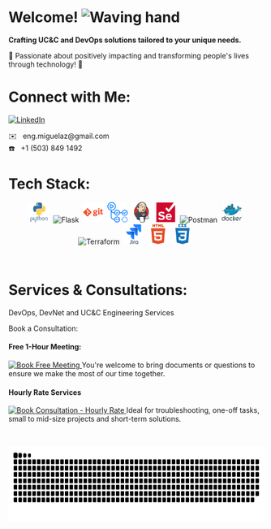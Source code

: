 <h1>Welcome! <img src="https://media.giphy.com/media/hvRJCLFzcasrR4ia7z/giphy.gif" alt="Waving hand" width="25" height="25"></h2>

<p><strong>Crafting UC&C and DevOps solutions tailored to your unique needs.</strong></p>

🌱 Passionate about positively impacting and transforming people's lives through technology! 🌳 <br>

<h1>Connect with Me:</h2>

<!-- Button for LinkedIn -->
<a href="https://www.linkedin.com/in/miguel-arizmendi-0287a197/" title="Connect with me on LinkedIn" alt="LinkedIn profile">
  <img src="https://img.shields.io/badge/LinkedIn-blue?style=flat&logo=linkedin&logoColor=white" alt="LinkedIn" width="86" height="25"/>
</a><br>

<p>✉️ &nbsp; eng.miguelaz@gmail.com <br>
☎️ &nbsp; +1 (503) 849 1492</p>

<h1>Tech Stack:</h1>
<p align="center">
    <img src="https://github.com/devicons/devicon/blob/master/icons/python/python-original-wordmark.svg" title="Python" alt="Python" width="40" height="40"/>&nbsp;  
    <img src="https://raw.githubusercontent.com/gilbarbara/logos/29e8719bf78915c7a82a26a6c203f53c4cb8fff2/logos/flask.svg" title="Flask" alt="Flask" width="40" height="40"/>&nbsp;
    <img src="https://github.com/devicons/devicon/blob/master/icons/git/git-plain-wordmark.svg" title="Git" alt="Git" width="40" height="40"/>&nbsp;
    <img src="https://github.com/devicons/devicon/blob/master/icons/githubactions/githubactions-original.svg" title="GitHub Actions" alt="GitHub Actions" width="40" height="40"/>&nbsp;
    <img src="https://github.com/devicons/devicon/blob/master/icons/jenkins/jenkins-original.svg" title="Jenkins" alt="Jenkins" width="40" height="40"/>&nbsp;
    <img src="https://github.com/devicons/devicon/blob/master/icons/selenium/selenium-original.svg" title="Selenium WebDriver" alt="Selenium WebDriver" width="40" height="40"/>&nbsp;
    <img src="https://www.vectorlogo.zone/logos/getpostman/getpostman-icon.svg" title="Postman" alt="Postman" width="40" height="40"/>&nbsp;
    <img src="https://github.com/devicons/devicon/blob/master/icons/docker/docker-original-wordmark.svg" title="Docker" alt="Docker" width="40" height="40"/>&nbsp;
    <img src="https://www.vectorlogo.zone/logos/terraformio/terraformio-icon.svg" title="Terraform" alt="Terraform" width="40" height="40"/>&nbsp;
    <img src="https://github.com/devicons/devicon/blob/master/icons/jira/jira-original-wordmark.svg" title="Jira" alt="Jira" width="40" height="40"/>&nbsp;
    <img src="https://github.com/devicons/devicon/blob/master/icons/html5/html5-plain-wordmark.svg" title="HTML5" alt="HTML5" width="40" height="40"/>&nbsp; 
    <img src="https://github.com/devicons/devicon/blob/master/icons/css3/css3-plain-wordmark.svg" title="CSS3" alt="CSS3" width="40" height="40"/>&nbsp;
</p>
<br>
<h1>Services & Consultations:</h1>

<p>DevOps, DevNet and UC&C Engineering Services</p>

<p>Book a Consultation:</p>

<h4>Free 1-Hour Meeting:</h4>
<p>
<a href="https://calendly.com/with_miguel">
  <img src="https://img.shields.io/badge/Book%20Free%20Meeting-1%20hour-brightgreen?color=green" alt="Book Free Meeting" height="25"> 
</a> You're welcome to bring documents or questions to ensure we make the most of our time together.
  
</p>

<h4>Hourly Rate Services</h4>
<p>
<a href="https://calendly.com/with_miguel/hourly-rate-consultation">
  <img src="https://img.shields.io/badge/Book%20Consultation-Hourly%20Rate-blue" alt="Book Consultation - Hourly Rate" height="25">
</a> Ideal for troubleshooting, one-off tasks, small to mid-size projects and short-term solutions.
</p>

<br>
<p align="center">
<img src="https://raw.githubusercontent.com/platane/snk/output/github-contribution-grid-snake-dark.svg" title="GitHub contributions snake animation" alt="A dynamic snake animation representing GitHub contributions" width="980" height="150"/>
</p>



